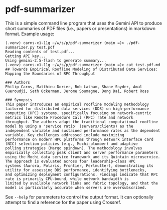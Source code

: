 # pdf-summarizer

This is a simple command line program that uses the Gemini API to produce short summaries of PDF files (i.e., papers or presentations) in markdown format.  Example usage:

```
(.venv) carns-x1-11g ~/w/s/p/pdf-summarizer (main =)> ./pdf-summarizer.py test.pdf
Reading contents of test.pdf...
Getting API key...
Using gemini-2.5-flash to generate summary...
(.venv) carns-x1-11g ~/w/s/p/pdf-summarizer (main =)> cat test.pdf.md
## Towards Empirical Roofline Modeling of Distributed Data Services: Mapping the Boundaries of RPC Throughput

### Authors
Philip Carns, Matthieu Dorier, Rob Latham, Shane Snyder, Amal Gueroudji, Seth Ockerman, Jerome Soumagne, Dong Dai, Robert Ross

### Synopsis
This paper introduces an empirical roofline modeling methodology tailored for distributed data services (DDS) on high-performance
computing (HPC) systems, specifically focusing on network-centric metrics like Remote Procedure Call (RPC) rate and network
throughput. The authors adapt the traditional computational roofline model by using a 'service ratio' (servers/clients) as the
independent variable and sustained performance rates as the dependent variable. Key challenges addressed include maximizing
performance on modern HPC platforms through network interface card (NIC) selection policies (e.g., Mochi-plumber) and adaptive
polling strategies (Margo spindown). The methodology involves empirically collecting peak client and server performance parameters
using the Mochi data service framework and its Quintain microservice. The approach is evaluated across four leadership-class HPC
systems (Aurora, Polaris, Frontier, Perlmutter), demonstrating its utility for assessing DDS performance, identifying bottlenecks,
and optimizing deployment configurations. Findings indicate that RPC rate is primarily CPU-bound, while network bandwidth is
limited by available network links and fabric topology, and that the model is particularly accurate when servers are oversubscribed.
```

See `--help` for parameters to control the output format.  It can optionally attempt to find a reference for the paper using Crossref.
